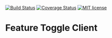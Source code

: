 [![Build Status](https://travis-ci.org/takenet/feature-toggle-client.svg?branch=master)](https://travis-ci.org/takenet/feature-toggle-client.svg?branch=master)
[![Coverage Status](https://coveralls.io/repos/github/takenet/feature-toggle-client/badge.svg?branch=master)](https://coveralls.io/github/takenet/feature-toggle-client?branch=master)
[![MIT license](http://img.shields.io/badge/license-MIT-brightgreen.svg)](http://opensource.org/licenses/MIT)

# Feature Toggle Client